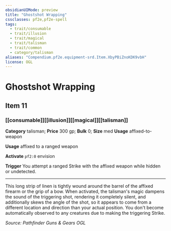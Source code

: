 ```yaml
---
obsidianUIMode: preview
title: "Ghostshot Wrapping"
cssclasses: pf2e,pf2e-spell
tags:
  - trait/consumable
  - trait/illusion
  - trait/magical
  - trait/talisman
  - trait/common
  - category/talisman
aliases: "Compendium.pf2e.equipment-srd.Item.XbyPBiZnoKDK9vbH"
license: OGL
---
```

# Ghostshot Wrapping
## Item 11
### [[consumable]][[illusion]][[magical]][[talisman]]

**Category** talisman; 
**Price** 300 gp; 
**Bulk** 0; **Size** med
**Usage** affixed-to-weapon

**Usage** affixed to a ranged weapon

**Activate** `pf2:0` envision

**Trigger** You attempt a ranged Strike with the affixed weapon while hidden or undetected.

* * *

This long strip of linen is tightly wound around the barrel of the affixed firearm or the grip of a bow. When activated, the talisman's magic dampens the sound of the triggering shot, rendering it completely silent, and additionally skews the angle of the shot, so it appears to come from a different location and direction than your actual position. You don't become automatically observed to any creatures due to making the triggering Strike.

*Source: Pathfinder Guns & Gears*
*OGL*